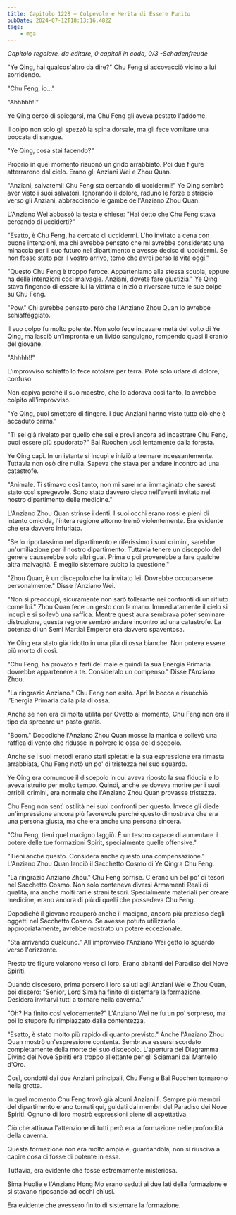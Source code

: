 ```yaml
---
title: Capitolo 1228 – Colpevole e Merita di Essere Punito
pubDate: 2024-07-12T18:13:16.482Z
tags:
    - mga
---
```



<em>Capitolo regolare,
da editare,
0 capitoli in coda, 0/3
-Schadenfreude</em>


"Ye Qing, hai qualcos'altro da dire?" Chu Feng si accovacciò vicino a lui sorridendo.


"Chu Feng, io..."


"Ahhhhh!!"


Ye Qing cercò di spiegarsi, ma Chu Feng gli aveva pestato l'addome.


Il colpo non solo gli spezzò la spina dorsale, ma gli fece vomitare una boccata di sangue.


"Ye Qing, cosa stai facendo?"


Proprio in quel momento risuonò un grido arrabbiato. Poi due figure atterrarono dal cielo. Erano gli Anziani Wei e Zhou Quan.


"Anziani, salvatemi! Chu Feng sta cercando di uccidermi!" Ye Qing sembrò aver visto i suoi salvatori. Ignorando il dolore, radunò le forze e strisciò verso gli Anziani, abbracciando le gambe dell'Anziano Zhou Quan.


L'Anziano Wei abbassò la testa e chiese: "Hai detto che Chu Feng stava cercando di ucciderti?"


"Esatto, è Chu Feng, ha cercato di uccidermi. L'ho invitato a cena con buone intenzioni, ma chi avrebbe pensato che mi avrebbe considerato una minaccia per il suo futuro nel dipartimento e avesse deciso di uccidermi. Se non fosse stato per il vostro arrivo, temo che avrei perso la vita oggi."


"Questo Chu Feng è troppo feroce. Apparteniamo alla stessa scuola, eppure ha delle intenzioni così malvagie. Anziani, dovete fare giustizia." Ye Qing stava fingendo di essere lui la vittima e iniziò a riversare tutte le sue colpe su Chu Feng.


"Pow." Chi avrebbe pensato però che l'Anziano Zhou Quan lo avrebbe schiaffeggiato.


Il suo colpo fu molto potente. Non solo fece incavare metà del volto di Ye Qing, ma lasciò un'impronta e un livido sanguigno, rompendo quasi il cranio del giovane.


"Ahhhh!!"


L'improvviso schiaffo lo fece rotolare per terra. Poté solo urlare di dolore, confuso.


Non capiva perché il suo maestro, che lo adorava così tanto, lo avrebbe colpito all'improvviso.


"Ye Qing, puoi smettere di fingere. I due Anziani hanno visto tutto ciò che è accaduto prima."


"Ti sei già rivelato per quello che sei e provi ancora ad incastrare Chu Feng, puoi essere più spudorato?" Bai Ruochen uscì lentamente dalla foresta.


Ye Qing capì. In un istante si incupì e iniziò a tremare incessantemente. Tuttavia non osò dire nulla. Sapeva che stava per andare incontro ad una catastrofe.


"Animale. Ti stimavo così tanto, non mi sarei mai immaginato che saresti stato così spregevole. Sono stato davvero cieco nell'averti invitato nel nostro dipartimento delle medicine."


L'Anziano Zhou Quan strinse i denti. I suoi occhi erano rossi e pieni di intento omicida, l'intera regione attorno tremò violentemente. Era evidente che era davvero infuriato.


"Se lo riportassimo nel dipartimento e riferissimo i suoi crimini, sarebbe un'umiliazione per il nostro dipartimento. Tuttavia tenere un discepolo del genere causerebbe solo altri guai. Prima o poi proverebbe a fare qualche altra malvagità. È meglio sistemare subito la questione."


"Zhou Quan, è un discepolo che ha invitato lei. Dovrebbe occuparsene personalmente." Disse l'Anziano Wei.


"Non si preoccupi, sicuramente non sarò tollerante nei confronti di un rifiuto come lui." Zhou Quan fece un gesto con la mano. Immediatamente il cielo si incupì e si sollevò una raffica. Mentre quest'aura sembrava poter seminare distruzione, questa regione sembrò andare incontro ad una catastrofe. La potenza di un Semi Martial Emperor era davvero spaventosa.


Ye Qing era stato già ridotto in una pila di ossa bianche. Non poteva essere più morto di così.


"Chu Feng, ha provato a farti del male e quindi la sua Energia Primaria dovrebbe appartenere a te. Consideralo un compenso." Disse l'Anziano Zhou.


"La ringrazio Anziano." Chu Feng non esitò. Aprì la bocca e risucchiò l'Energia Primaria dalla pila di ossa.


Anche se non era di molta utilità per Ovetto al momento, Chu Feng non era il tipo da sprecare un pasto gratis.


"Boom." Dopodiché l'Anziano Zhou Quan mosse la manica e sollevò una raffica di vento che ridusse in polvere le ossa del discepolo.


Anche se i suoi metodi erano stati spietati e la sua espressione era rimasta arrabbiata, Chu Feng notò un po' di tristezza nel suo sguardo.


Ye Qing era comunque il discepolo in cui aveva riposto la sua fiducia e lo aveva istruito per molto tempo. Quindi, anche se doveva morire per i suoi orribili crimini, era normale che l'Anziano Zhou Quan provasse tristezza.


Chu Feng non sentì ostilità nei suoi confronti per questo. Invece gli diede un'impressione ancora più favorevole perché questo dimostrava che era una persona giusta, ma che era anche una persona sincera.


"Chu Feng, tieni quel macigno laggiù. È un tesoro capace di aumentare il potere delle tue formazioni Spirit, specialmente quelle offensive."


"Tieni anche questo. Considera anche questo una compensazione." L'Anziano Zhou Quan lanciò il Sacchetto Cosmo di Ye Qing a Chu Feng.


"La ringrazio Anziano Zhou." Chu Feng sorrise. C'erano un bel po' di tesori nel Sacchetto Cosmo. Non solo conteneva diversi Armamenti Reali di qualità, ma anche molti rari e strani tesori. Specialmente materiali per creare medicine, erano ancora di più di quelli che possedeva Chu Feng.


Dopodiché il giovane recuperò anche il macigno, ancora più prezioso degli oggetti nel Sacchetto Cosmo. Se avesse potuto utilizzarlo appropriatamente, avrebbe mostrato un potere eccezionale.


"Sta arrivando qualcuno." All'improvviso l'Anziano Wei gettò lo sguardo verso l'orizzonte.


Presto tre figure volarono verso di loro. Erano abitanti del Paradiso dei Nove Spiriti.


Quando discesero, prima porsero i loro saluti agli Anziani Wei e Zhou Quan, poi dissero: "Senior, Lord Sima ha finito di sistemare la formazione. Desidera invitarvi tutti a tornare nella caverna."


"Oh? Ha finito così velocemente?" L'Anziano Wei ne fu un po' sorpreso, ma poi lo stupore fu rimpiazzato dalla contentezza.


"Esatto, è stato molto più rapido di quanto previsto." Anche l'Anziano Zhou Quan mostrò un'espressione contenta. Sembrava essersi scordato completamente della morte del suo discepolo. L'apertura del Diagramma Divino dei Nove Spiriti era troppo allettante per gli Sciamani dal Mantello d'Oro.


Così, condotti dai due Anziani principali, Chu Feng e Bai Ruochen tornarono nella grotta.


In quel momento Chu Feng trovò già alcuni Anziani lì. Sempre più membri del dipartimento erano tornati qui, guidati dai membri del Paradiso dei Nove Spiriti. Ognuno di loro mostrò espressioni piene di aspettativa.


Ciò che attirava l'attenzione di tutti però era la formazione nelle profondità della caverna.


Questa formazione non era molto ampia e, guardandola, non si riusciva a capire cosa ci fosse di potente in essa.


Tuttavia, era evidente che fosse estremamente misteriosa.


Sima Huolie e l'Anziano Hong Mo erano seduti ai due lati della formazione e si stavano riposando ad occhi chiusi.


Era evidente che avessero finito di sistemare la formazione.
                                


                                




